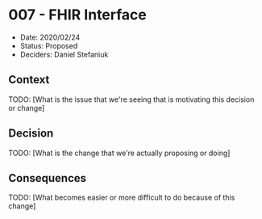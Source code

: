 # 007 - FHIR Interface

- Date: 2020/02/24
- Status: Proposed
- Deciders: Daniel Stefaniuk

## Context

TODO: [What is the issue that we're seeing that is motivating this decision or change]

## Decision

TODO: [What is the change that we're actually proposing or doing]

## Consequences

TODO: [What becomes easier or more difficult to do because of this change]
